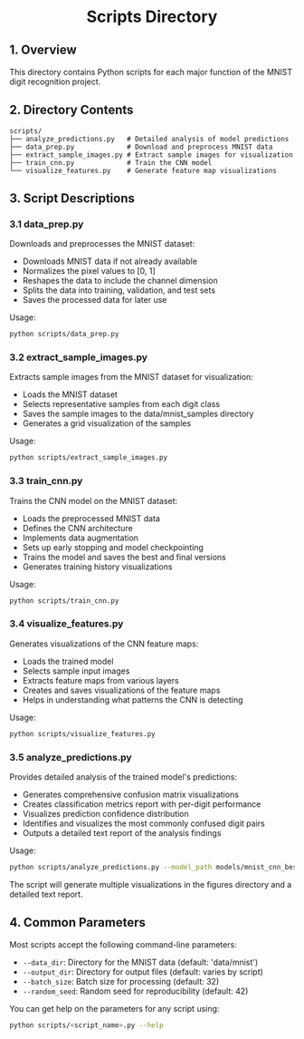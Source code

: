 <div style="font-size:2em; font-weight:bold; text-align:center; margin-top:20px;">Scripts Directory</div>

## 1. Overview

This directory contains Python scripts for each major function of the MNIST digit recognition project.

## 2. Directory Contents

```
scripts/
├── analyze_predictions.py   # Detailed analysis of model predictions
├── data_prep.py             # Download and preprocess MNIST data
├── extract_sample_images.py # Extract sample images for visualization
├── train_cnn.py             # Train the CNN model
└── visualize_features.py    # Generate feature map visualizations
```

## 3. Script Descriptions

### 3.1 data_prep.py

Downloads and preprocesses the MNIST dataset:
- Downloads MNIST data if not already available
- Normalizes the pixel values to [0, 1]
- Reshapes the data to include the channel dimension
- Splits the data into training, validation, and test sets
- Saves the processed data for later use

Usage:
```bash
python scripts/data_prep.py
```

### 3.2 extract_sample_images.py

Extracts sample images from the MNIST dataset for visualization:
- Loads the MNIST dataset
- Selects representative samples from each digit class
- Saves the sample images to the data/mnist_samples directory
- Generates a grid visualization of the samples

Usage:
```bash
python scripts/extract_sample_images.py
```

### 3.3 train_cnn.py

Trains the CNN model on the MNIST dataset:
- Loads the preprocessed MNIST data
- Defines the CNN architecture
- Implements data augmentation
- Sets up early stopping and model checkpointing
- Trains the model and saves the best and final versions
- Generates training history visualizations

Usage:
```bash
python scripts/train_cnn.py
```

### 3.4 visualize_features.py

Generates visualizations of the CNN feature maps:
- Loads the trained model
- Selects sample input images
- Extracts feature maps from various layers
- Creates and saves visualizations of the feature maps
- Helps in understanding what patterns the CNN is detecting

Usage:
```bash
python scripts/visualize_features.py
```

### 3.5 analyze_predictions.py

Provides detailed analysis of the trained model's predictions:
- Generates comprehensive confusion matrix visualizations
- Creates classification metrics report with per-digit performance
- Visualizes prediction confidence distribution
- Identifies and visualizes the most commonly confused digit pairs
- Outputs a detailed text report of the analysis findings

Usage:
```bash
python scripts/analyze_predictions.py --model_path models/mnist_cnn_best.h5
```

The script will generate multiple visualizations in the figures directory and a detailed text report.

## 4. Common Parameters

Most scripts accept the following command-line parameters:
- `--data_dir`: Directory for the MNIST data (default: 'data/mnist')
- `--output_dir`: Directory for output files (default: varies by script)
- `--batch_size`: Batch size for processing (default: 32)
- `--random_seed`: Random seed for reproducibility (default: 42)

You can get help on the parameters for any script using:
```bash
python scripts/<script_name>.py --help
``` 